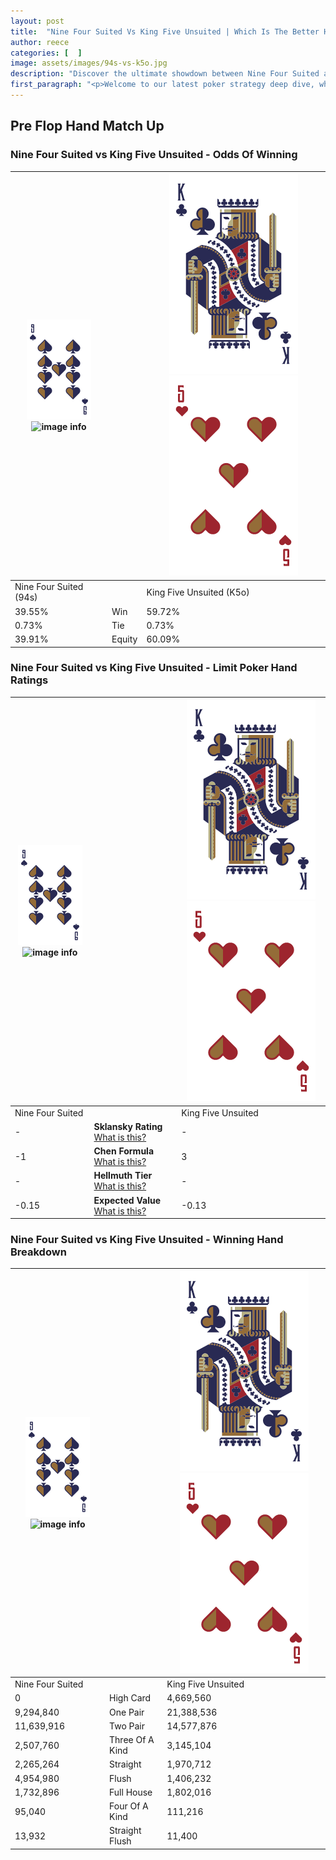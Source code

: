 ```yaml
---
layout: post
title:  "Nine Four Suited Vs King Five Unsuited | Which Is The Better Hand In Poker? A Complete Guide"
author: reece
categories: [  ]
image: assets/images/94s-vs-k5o.jpg
description: "Discover the ultimate showdown between Nine Four Suited and King Five Unsuited in poker! Uncover the odds, strategies, and scenarios where one hand triumphs over the other. Get ready to up your poker game with this thrilling analysis."
first_paragraph: "<p>Welcome to our latest poker strategy deep dive, where we're pitting two distinct hands against each other in a high-stakes showdown: Nine Four Suited vs King Five Unsuited.</p><p>In the dynamic world of poker, every decision counts, and knowing which hand holds the upper hand is key to your success at the table.</p><p>In this article, we'll dissect these two hands, explore the scenarios where one dominates the other, and equip you with the knowledge to make strategic choices that can tip the odds in your favor.</p><p>Get ready to unravel the intriguing dynamics of these poker hands and elevate your game to new heights.</p>"
---
```




[comment]: # (sp0)

## Pre Flop Hand Match Up

<div class="table hand-ratings" markdown="1"> 



### Nine Four Suited vs King Five Unsuited - Odds Of Winning


    
| ![image info](assets/images/hand1/9.png) ![image info](assets/images/hand1/4s.png) |  | ![image info](assets/images/hand2/K.png) ![image info](assets/images/hand2/5o.png) |
| -------- | -------- | -------- |
| Nine Four Suited (94s) |  | King Five Unsuited (K5o) |
| 39.55% | Win | 59.72% |
| 0.73% | Tie | 0.73% |
| 39.91% | Equity | 60.09% |




[comment]: # (sp1)



### Nine Four Suited vs King Five Unsuited - Limit Poker Hand Ratings


    
| ![image info](assets/images/hand1/9.png) ![image info](assets/images/hand1/4s.png) |  | ![image info](assets/images/hand2/K.png) ![image info](assets/images/hand2/5o.png) |
| -------- | -------- | -------- |
| Nine Four Suited |  | King Five Unsuited |
| - | **Sklansky Rating** [What is this?](/sklansky-rating-explained) | - |
| -1 | **Chen Formula** [What is this?](/chen-formula-explained) | 3 |
| - | **Hellmuth Tier** [What is this?](/Hellmuth-tier-explained) | - |
| -0.15 | **Expected Value** [What is this?](/expected-value-explained) | -0.13 |




[comment]: # (sp2)



### Nine Four Suited vs King Five Unsuited - Winning Hand Breakdown


    
| ![image info](assets/images/hand1/9.png) ![image info](assets/images/hand1/4s.png) |  | ![image info](assets/images/hand2/K.png) ![image info](assets/images/hand2/5o.png) |
| -------- | -------- | -------- |
| Nine Four Suited |  | King Five Unsuited |
| 0 | High Card | 4,669,560 |
| 9,294,840 | One Pair | 21,388,536 |
| 11,639,916 | Two Pair | 14,577,876 |
| 2,507,760 | Three Of A Kind | 3,145,104 |
| 2,265,264 | Straight | 1,970,712 |
| 4,954,980 | Flush | 1,406,232 |
| 1,732,896 | Full House | 1,802,016 |
| 95,040 | Four Of A Kind | 111,216 |
| 13,932 | Straight Flush | 11,400 |




[comment]: # (sp3)



</div>

[comment]: # (sp4)



[comment]: # (sp5)

